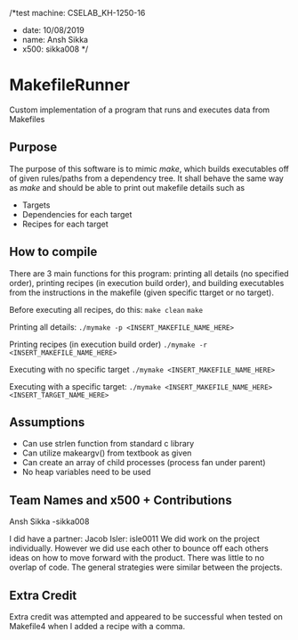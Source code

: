 /*test machine: CSELAB_KH-1250-16
* date: 10/08/2019
* name: Ansh Sikka
* x500: sikka008
*/

# MakefileRunner
Custom implementation of a program that runs and executes data from Makefiles

## Purpose
The purpose of this software is to mimic _make_, which builds executables off of given rules/paths from a dependency tree. It shall behave the same way as _make_ and should be able to print out makefile details such as 
* Targets
* Dependencies for each target
* Recipes for each target

## How to compile
There are 3 main functions for this program: printing all details (no specified order), printing recipes (in execution build order), and building executables from the instructions in the makefile (given specific ttarget or no target).

Before executing all recipes, do this: 
`make clean`
`make`

Printing all details:
`./mymake -p <INSERT_MAKEFILE_NAME_HERE>`

Printing recipes (in execution build order)
`./mymake -r <INSERT_MAKEFILE_NAME_HERE>`

Executing with no specific target
`./mymake <INSERT_MAKEFILE_NAME_HERE>`

Executing with a specific target:
`./mymake <INSERT_MAKEFILE_NAME_HERE> <INSERT_TARGET_NAME_HERE>`

## Assumptions
* Can use strlen function from standard c library
* Can utilize makeargv() from textbook as given
* Can create an array of child processes (process fan under parent)
* No heap variables need to be used

## Team Names and x500 + Contributions
Ansh Sikka -sikka008

I did have a partner: Jacob Isler: isle0011
We did work on the project individually. However we did use each other to
bounce off each others ideas on how to move forward with the product. There 
was little to no overlap of code. The general strategies were similar between the projects.

## Extra Credit
Extra credit was attempted and appeared to be successful when tested on Makefile4 when I added a recipe with a comma.

 
